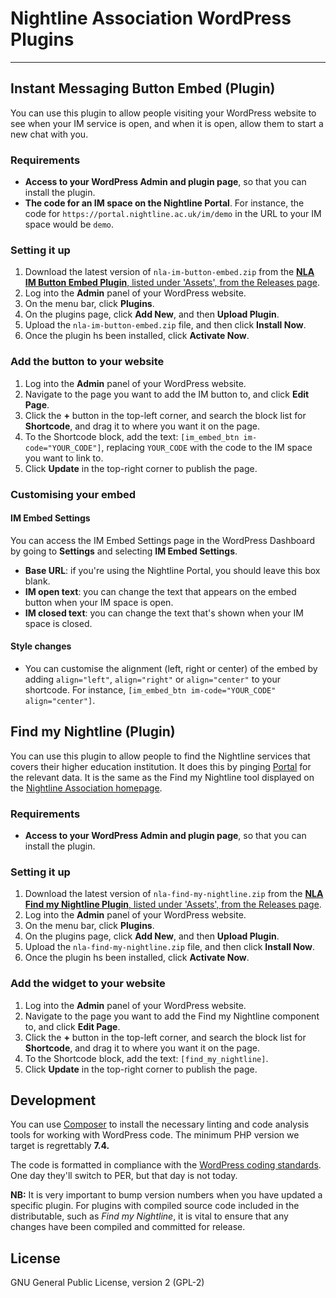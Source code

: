# Nightline Association WordPress Plugins

---

## Instant Messaging Button Embed (Plugin)

You can use this plugin to allow people visiting your WordPress website to see when your IM service is open, and when it is open, allow them to start a new chat with you.

### Requirements
- **Access to your WordPress Admin and plugin page**, so that you can install the plugin.
- **The code for an IM space on the Nightline Portal**. For instance, the code for `https://portal.nightline.ac.uk/im/demo` in the URL to your IM space would be `demo`.

### Setting it up
1. Download the latest version of `nla-im-button-embed.zip` from the [**NLA IM Button Embed Plugin**, listed under 'Assets', from the Releases page](https://github.com/nightline-association/wordpress-plugins/releases).
2. Log into the **Admin** panel of your WordPress website.
3. On the menu bar, click **Plugins**.
4. On the plugins page, click **Add New**, and then **Upload Plugin**.
5. Upload the `nla-im-button-embed.zip` file, and then click **Install Now**.
6. Once the plugin hs been installed, click **Activate Now**.

### Add the button to your website
1. Log into the **Admin** panel of your WordPress website.
2. Navigate to the page you want to add the IM button to, and click **Edit Page**.
3. Click the **+** button in the top-left corner, and search the block list for **Shortcode**, and drag it to where you want it on the page.
4. To the Shortcode block, add the text: `[im_embed_btn im-code="YOUR_CODE"]`, replacing `YOUR_CODE` with the code to the IM space you want to link to.
5. Click **Update** in the top-right corner to publish the page.

### Customising your embed

#### IM Embed Settings
You can access the IM Embed Settings page in the WordPress Dashboard by going to **Settings** and selecting **IM Embed Settings**.

- **Base URL**: if you're using the Nightline Portal, you should leave this box blank.
- **IM open text**: you can change the text that appears on the embed button when your IM space is open.
- **IM closed text**: you can change the text that's shown when your IM space is closed.

#### Style changes

- You can customise the alignment (left, right or center) of the embed by adding `align="left"`, `align="right"` or `align="center"` to your shortcode. For instance, `[im_embed_btn im-code="YOUR_CODE" align="center"]`.

## Find my Nightline (Plugin)

You can use this plugin to allow people to find the Nightline services that covers their higher education institution.
It does this by pinging [Portal](https://portal.nightline.ac.uk) for the relevant data. It is the same as the Find my
Nightline tool displayed on the [Nightline Association homepage](https://www.nightline.ac.uk).

### Requirements
- **Access to your WordPress Admin and plugin page**, so that you can install the plugin.

### Setting it up
1. Download the latest version of `nla-find-my-nightline.zip` from the [**NLA Find my Nightline Plugin**, listed under 'Assets', from the Releases page](https://github.com/nightline-association/wordpress-plugins/releases).
2. Log into the **Admin** panel of your WordPress website.
3. On the menu bar, click **Plugins**.
4. On the plugins page, click **Add New**, and then **Upload Plugin**.
5. Upload the `nla-find-my-nightline.zip` file, and then click **Install Now**.
6. Once the plugin hs been installed, click **Activate Now**.

### Add the widget to your website
1. Log into the **Admin** panel of your WordPress website.
2. Navigate to the page you want to add the Find my Nightline component to, and click **Edit Page**.
3. Click the **+** button in the top-left corner, and search the block list for **Shortcode**, and drag it to where you want it on the page.
4. To the Shortcode block, add the text: `[find_my_nightline]`.
5. Click **Update** in the top-right corner to publish the page.

## Development
You can use [Composer](https://getcomposer.org) to install the necessary linting and code analysis tools for working with WordPress code. The minimum PHP version we target is regrettably **7.4.**

The code is formatted in compliance with the [WordPress coding standards](https://developer.wordpress.org/coding-standards/wordpress-coding-standards/). One day they'll switch to PER, but that day is not today.

**NB:** It is very important to bump version numbers when you have updated a specific plugin. For plugins with compiled source code included in the distributable, such as _Find my Nightline_, it is vital to ensure that any changes
have been compiled and committed for release.

## License

GNU General Public License, version 2 (GPL-2)
